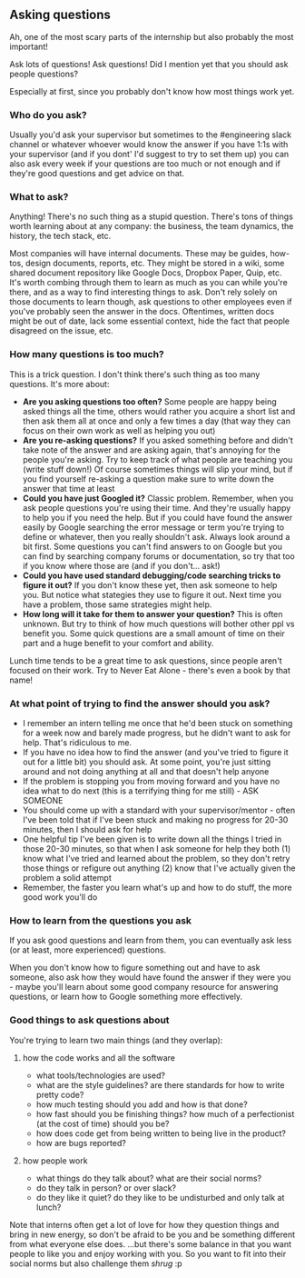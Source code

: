 ## Asking questions

Ah, one of the most scary parts of the internship but also probably the most important!

Ask lots of questions! Ask questions! Did I mention yet that you should ask people questions?

Especially at first, since you probably don't know how most things work yet.

### Who do you ask?

Usually you'd ask your supervisor but sometimes to the #engineering slack channel or whatever whoever would know the answer if you have 1:1s with your supervisor (and if you dont' I'd suggest to try to set them up) you can also ask every week if your questions are too much or not enough and if they're good questions and get advice on that.

### What to ask?

Anything! There's no such thing as a stupid question. There's tons of things worth learning about at any company: the business, the team dynamics, the history, the tech stack, etc.

Most companies will have internal documents. These may be guides, how-tos, design documents, reports, etc. They might be stored in a wiki, some shared document repository like Google Docs, Dropbox Paper, Quip, etc. It's worth combing through them to learn as much as you can while you're there, and as a way to find interesting things to ask. Don't rely solely on those documents to learn though, ask questions to other employees even if you've probably seen the answer in the docs. Oftentimes, written docs might be out of date, lack some essential context, hide the fact that people disagreed on the issue, etc.

### How many questions is too much?

This is a trick question. I don't think there's such thing as too many questions. It's more about:

- **Are you asking questions too often?** Some people are happy being asked things all the time, others would rather you acquire a short list and then ask them all at once and only a few times a day (that way they can focus on their own work as well as helping you out)
- **Are you re-asking questions?** If you asked something before and didn't take note of the answer and are asking again, that's annoying for the people you're asking. Try to keep track of what people are teaching you (write stuff down!) Of course sometimes things will slip your mind, but if you find yourself re-asking a question make sure to write down the answer that time at least
- **Could you have just Googled it?** Classic problem. Remember, when you ask people questions you're using their time. And they're usually happy to help you if you need the help. But if you could have found the answer easily by Google searching the error message or term you're trying to define or whatever, then you really shouldn't ask. Always look around a bit first. Some questions you can't find answers to on Google but you can find by searching company forums or documentation, so try that too if you know where those are (and if you don't... ask!)
- **Could you have used standard debugging/code searching tricks to figure it out?** If you don't know these yet, then ask someone to help you. But notice what stategies they use to figure it out. Next time you have a problem, those same strategies might help.
- **How long will it take for them to answer your question?** This is often unknown. But try to think of how much questions will bother other ppl vs benefit you. Some quick questions are a small amount of time on their part and a huge benefit to your comfort and ability.

Lunch time tends to be a great time to ask questions, since people aren't focused on their work. Try to Never Eat Alone - there's even a book by that name!

### At what point of trying to find the answer should you ask?

- I remember an intern telling me once that he'd been stuck on something for a week now and barely made progress, but he didn't want to ask for help. That's ridiculous to me.
- If you have no idea how to find the answer (and you've tried to figure it out for a little bit) you should ask. At some point, you're just sitting around and not doing anything at all and that doesn't help anyone
- If the problem is stopping you from moving forward and you have no idea what to do next (this is a terrifying thing for me still) - ASK SOMEONE
- You should come up with a standard with your supervisor/mentor - often I've been told that if I've been stuck and making no progress for 20-30 minutes, then I should ask for help
- One helpful tip I've been given is to write down all the things I tried in those 20-30 minutes, so that when I ask someone for help they both (1) know what I've tried and learned about the problem, so they don't retry those things or refigure out anything (2) know that I've actually given the problem a solid attempt
- Remember, the faster you learn what's up and how to do stuff, the more good work you'll do


### How to learn from the questions you ask

If you ask good questions and learn from them, you can eventually ask less (or at least, more experienced) questions.

When you don't know how to figure something out and have to ask someone, also ask how they would have found the answer if they were you - maybe you'll learn about some good company resource for answering questions, or learn how to Google something more effectively.


### Good things to ask questions about

You're trying to learn two main things (and they overlap):

1. how the code works and all the software

	- what tools/technologies are used?
	- what are the style guidelines? are there standards for how to write pretty code?
	- how much testing should you add and how is that done?
	- how fast should you be finishing things? how much of a perfectionist (at the cost of time) should you be?
	- how does code get from being written to being live in the product?
	- how are bugs reported?


2. how people work

	- what things do they talk about? what are their social norms?
	- do they talk in person? or over slack?
	- do they like it quiet? do they like to be undisturbed and only talk at lunch?

Note that interns often get a lot of love for how they question things and bring in new energy, so don't be afraid to be you and be something different from what everyone else does. ...but there's some balance in that you want people to like you and enjoy working with you. So you want to fit into their social norms but also challenge them *shrug* :p
